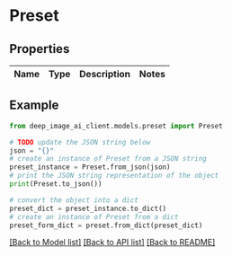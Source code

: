 # Preset


## Properties

Name | Type | Description | Notes
------------ | ------------- | ------------- | -------------

## Example

```python
from deep_image_ai_client.models.preset import Preset

# TODO update the JSON string below
json = "{}"
# create an instance of Preset from a JSON string
preset_instance = Preset.from_json(json)
# print the JSON string representation of the object
print(Preset.to_json())

# convert the object into a dict
preset_dict = preset_instance.to_dict()
# create an instance of Preset from a dict
preset_form_dict = preset.from_dict(preset_dict)
```
[[Back to Model list]](../README.md#documentation-for-models) [[Back to API list]](../README.md#documentation-for-api-endpoints) [[Back to README]](../README.md)


